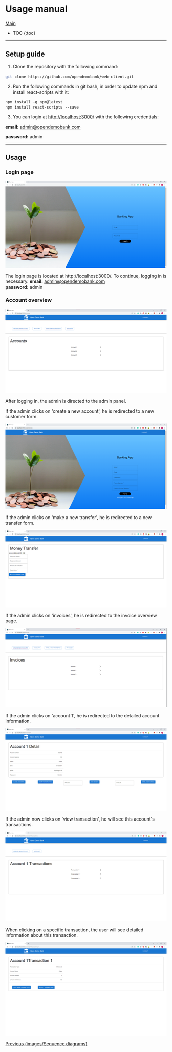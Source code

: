 # Usage manual

[Main](/)

* TOC
{:toc}

---

## Setup guide

1. Clone the repository with the following command:

  ```bash
  git clone https://github.com/opendemobank/web-client.git
  ```

2. Run the following commands in git bash, in order to update npm and install react-scripts with it:

  ```
  npm install -g npm@latest
  npm install react-scripts --save
  ```

3. You can login at [http://localhost:3000/](http://localhost:3000/) with the following credentials:

**email:** admin@opendemobank.com

**password:** admin

---

## Usage

### Login page

![](images/first_page.png)

The login page is located at http://localhost:3000/.
To continue, logging in is necessary.
**email:** admin@opendemobank.com<br>
**password:** admin<br>

### Account overview

![](images/accounts.png)

After logging in, the admin is directed to the admin panel.

If the admin clicks on 'create a new account', he is redirected to a new customer form.

![](images/customer-new.png)

If the admin clicks on 'make a new transfer', he is redirected to a new transfer form.

![](images/money_transfer.png)

If the admin clicks on 'invoices', he is redirected to the invoice overview page.

![](images/invoices.png)

If the admin clicks on 'account 1', he is redirected to the detailed account information.

![](images/account_detail.png)

If the admin now clicks on 'view transaction', he will see this account's transactions.

![](images/account_transactions.png)

When clicking on a specific transaction, the user will see detailed information about this transaction.

![](images/transaction_detailed.png)

[Previous (images/Sequence diagrams)](../architecture/sequence.md)
